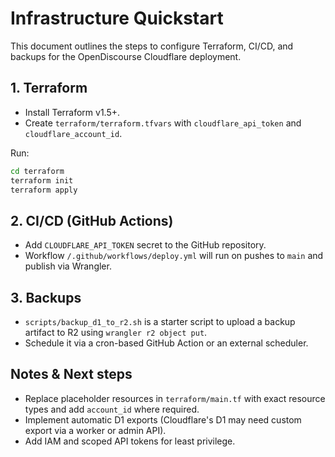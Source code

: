 # Infrastructure Quickstart

This document outlines the steps to configure Terraform, CI/CD, and backups for the OpenDiscourse Cloudflare deployment.

## 1. Terraform

- Install Terraform v1.5+.
- Create `terraform/terraform.tfvars` with `cloudflare_api_token` and `cloudflare_account_id`.

Run:

```bash
cd terraform
terraform init
terraform apply
```

## 2. CI/CD (GitHub Actions)

 - Add `CLOUDFLARE_API_TOKEN` secret to the GitHub repository.
 - Workflow `/.github/workflows/deploy.yml` will run on pushes to `main` and
	 publish via Wrangler.

## 3. Backups

 - `scripts/backup_d1_to_r2.sh` is a starter script to upload a backup artifact to
	 R2 using `wrangler r2 object put`.
 - Schedule it via a cron-based GitHub Action or an external scheduler.

## Notes & Next steps

 - Replace placeholder resources in `terraform/main.tf` with exact resource types
	 and add `account_id` where required.
 - Implement automatic D1 exports (Cloudflare's D1 may need custom export via a
	 worker or admin API).
 - Add IAM and scoped API tokens for least privilege.
 
